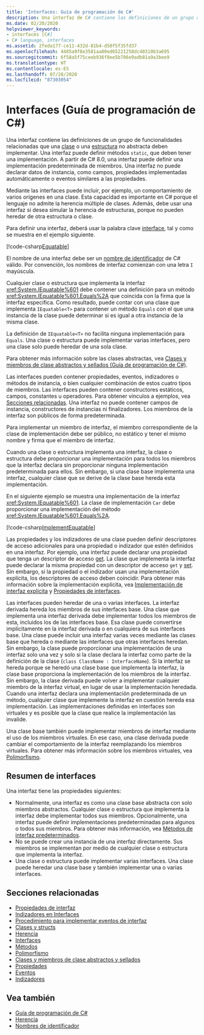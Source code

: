 ```yaml
---
title: 'Interfaces: Guía de programación de C#'
description: Una interfaz de C# contiene las definiciones de un grupo de funcionalidades relacionadas que una clase o una estructura no abstracta deben implementar.
ms.date: 02/20/2020
helpviewer_keywords:
- interfaces [C#]
- C# language, interfaces
ms.assetid: 2feda177-ce11-432d-81b4-d50f5f35fd37
ms.openlocfilehash: 4485a9f8e3581aa80ed65221258dc40310b3a695
ms.sourcegitcommit: 6f58a5f75ceeb936f8ee5b786e9adb81a9a3bee9
ms.translationtype: HT
ms.contentlocale: es-ES
ms.lasthandoff: 07/28/2020
ms.locfileid: "87303054"
---
```

# <a name="interfaces-c-programming-guide"></a>Interfaces (Guía de programación de C#)

Una interfaz contiene las definiciones de un grupo de funcionalidades relacionadas que una [clase](../../language-reference/keywords/class.md) o una [estructura](../../language-reference/builtin-types/struct.md) no abstracta deben implementar. Una interfaz puede definir métodos `static`, que deben tener una implementación. A partir de C# 8.0, una interfaz puede definir una implementación predeterminada de miembros. Una interfaz no puede declarar datos de instancia, como campos, propiedades implementadas automáticamente o eventos similares a las propiedades.

Mediante las interfaces puede incluir, por ejemplo, un comportamiento de varios orígenes en una clase. Esta capacidad es importante en C# porque el lenguaje no admite la herencia múltiple de clases. Además, debe usar una interfaz si desea simular la herencia de estructuras, porque no pueden heredar de otra estructura o clase.

Para definir una interfaz, deberá usar la palabra clave [interface](../../language-reference/keywords/interface.md), tal y como se muestra en el ejemplo siguiente.

[!code-csharp[Equatable](~/samples/snippets/csharp/objectoriented/interfaces.cs#Equatable)]

El nombre de una interfaz debe ser un [nombre de identificador](../inside-a-program/identifier-names.md) de C# válido. Por convención, los nombres de interfaz comienzan con una letra `I` mayúscula.

Cualquier clase o estructura que implementa la interfaz <xref:System.IEquatable%601> debe contener una definición para un método <xref:System.IEquatable%601.Equals%2A> que coincida con la firma que la interfaz especifica. Como resultado, puede contar con una clase que implementa `IEquatable<T>` para contener un método `Equals` con el que una instancia de la clase puede determinar si es igual a otra instancia de la misma clase.

La definición de `IEquatable<T>` no facilita ninguna implementación para `Equals`. Una clase o estructura puede implementar varias interfaces, pero una clase solo puede heredar de una sola clase.

Para obtener más información sobre las clases abstractas, vea [Clases y miembros de clase abstractos y sellados (Guía de programación de C#)](../classes-and-structs/abstract-and-sealed-classes-and-class-members.md).

Las interfaces pueden contener propiedades, eventos, indizadores o métodos de instancia, o bien cualquier combinación de estos cuatro tipos de miembros. Las interfaces pueden contener constructores estáticos, campos, constantes u operadores. Para obtener vínculos a ejemplos, vea [Secciones relacionadas](./index.md#BKMK_RelatedSections). Una interfaz no puede contener campos de instancia, constructores de instancias ni finalizadores. Los miembros de la interfaz son públicos de forma predeterminada.

Para implementar un miembro de interfaz, el miembro correspondiente de la clase de implementación debe ser público, no estático y tener el mismo nombre y firma que el miembro de interfaz.

Cuando una clase o estructura implementa una interfaz, la clase o estructura debe proporcionar una implementación para todos los miembros que la interfaz declara sin proporcionar ninguna implementación predeterminada para ellos. Sin embargo, si una clase base implementa una interfaz, cualquier clase que se derive de la clase base hereda esta implementación.

En el siguiente ejemplo se muestra una implementación de la interfaz <xref:System.IEquatable%601>. La clase de implementación `Car` debe proporcionar una implementación del método <xref:System.IEquatable%601.Equals%2A>.

[!code-csharp[ImplementEquatable](~/samples/snippets/csharp/objectoriented/interfaces.cs#ImplementEquatable)]

Las propiedades y los indizadores de una clase pueden definir descriptores de acceso adicionales para una propiedad o indizador que estén definidos en una interfaz. Por ejemplo, una interfaz puede declarar una propiedad que tenga un descriptor de acceso [get](../../language-reference/keywords/get.md). La clase que implementa la interfaz puede declarar la misma propiedad con un descriptor de acceso `get` y [set](../../language-reference/keywords/set.md). Sin embargo, si la propiedad o el indizador usan una implementación explícita, los descriptores de acceso deben coincidir. Para obtener más información sobre la implementación explícita, vea [Implementación de interfaz explícita](explicit-interface-implementation.md) y [Propiedades de interfaces](../classes-and-structs/interface-properties.md).

Las interfaces pueden heredar de una o varias interfaces. La interfaz derivada hereda los miembros de sus interfaces base. Una clase que implementa una interfaz derivada debe implementar todos los miembros de esta, incluidos los de las interfaces base. Esa clase puede convertirse implícitamente en la interfaz derivada o en cualquiera de sus interfaces base. Una clase puede incluir una interfaz varias veces mediante las clases base que hereda o mediante las interfaces que otras interfaces heredan. Sin embargo, la clase puede proporcionar una implementación de una interfaz solo una vez y solo si la clase declara la interfaz como parte de la definición de la clase (`class ClassName : InterfaceName`). Si la interfaz se hereda porque se heredó una clase base que implementa la interfaz, la clase base proporciona la implementación de los miembros de la interfaz. Sin embargo, la clase derivada puede volver a implementar cualquier miembro de la interfaz virtual, en lugar de usar la implementación heredada. Cuando una interfaz declara una implementación predeterminada de un método, cualquier clase que implemente la interfaz en cuestión hereda esa implementación. Las implementaciones definidas en interfaces son virtuales y es posible que la clase que realice la implementación las invalide.

Una clase base también puede implementar miembros de interfaz mediante el uso de los miembros virtuales. En ese caso, una clase derivada puede cambiar el comportamiento de la interfaz reemplazando los miembros virtuales. Para obtener más información sobre los miembros virtuales, vea [Polimorfismo](../classes-and-structs/polymorphism.md).

## <a name="interfaces-summary"></a>Resumen de interfaces

Una interfaz tiene las propiedades siguientes:

- Normalmente, una interfaz es como una clase base abstracta con solo miembros abstractos. Cualquier clase o estructura que implementa la interfaz debe implementar todos sus miembros. Opcionalmente, una interfaz puede definir implementaciones predeterminadas para algunos o todos sus miembros. Para obtener más información, vea [Métodos de interfaz predeterminados](../../tutorials/default-interface-methods-versions.md).
- No se puede crear una instancia de una interfaz directamente. Sus miembros se implementan por medio de cualquier clase o estructura que implementa la interfaz.
- Una clase o estructura puede implementar varias interfaces. Una clase puede heredar una clase base y también implementar una o varias interfaces.

## <a name="related-sections"></a><a name="BKMK_RelatedSections"></a> Secciones relacionadas

- [Propiedades de interfaz](../classes-and-structs/interface-properties.md)  
- [Indizadores en Interfaces](../indexers/indexers-in-interfaces.md)  
- [Procedimiento para implementar eventos de interfaz](../events/how-to-implement-interface-events.md)
- [Clases y structs](../classes-and-structs/index.md)  
- [Herencia](../classes-and-structs/inheritance.md)  
- [Interfaces](../../language-reference/keywords/interface.md)
- [Métodos](../classes-and-structs/methods.md)  
- [Polimorfismo](../classes-and-structs/polymorphism.md)  
- [Clases y miembros de clase abstractos y sellados](../classes-and-structs/abstract-and-sealed-classes-and-class-members.md)  
- [Propiedades](../classes-and-structs/properties.md)  
- [Eventos](../events/index.md)  
- [Indizadores](../indexers/index.md)
  
## <a name="see-also"></a>Vea también

- [Guía de programación de C#](../index.md)
- [Herencia](../classes-and-structs/inheritance.md)
- [Nombres de identificador](../inside-a-program/identifier-names.md)
